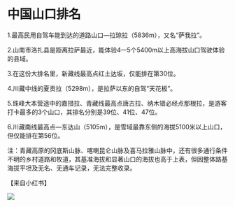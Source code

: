 # 中国山口排名  

1.最高民用自驾车能到达的道路山口—拉琼拉（5836m），又名“萨我拉”。  

2.山南市洛扎县是距离拉萨最近，能体验4—5个5400m以上高海拔山口驾驶体验的县域。  

3.在这份大排名里，新藏线最高点红土达坂，仅能排在第30位。  

4.川藏中线的夏贡拉（5298m），是拉萨以东的自驾“天花板”。  

5.珠峰大本营途中的嘉措拉、青藏线最高点唐古拉、纳木错必经点那根拉，是游客打卡最多的3个山口，其排名分别是39位、41位、47位。  

6.川藏南线最高点—东达山（5105m），是雪域最靠东侧的海拔5100米以上山口，但仅能排在第56位。  

注：青藏高原的冈底斯山脉、喀喇昆仑山脉及喜马拉雅山脉中，还有很多通行条件不明的乡村道路和牧道，其基准海拔和显著山口的海拔也高于上表，但因整体路基海拔平坦及无名、无通车记录，无法完整收录。  

【来自小红书】  

![](https://s1.imagehub.cc/images/2025/06/30/7062e3ebd9dd0f99464264d3ae8dc40f.jpg)  
